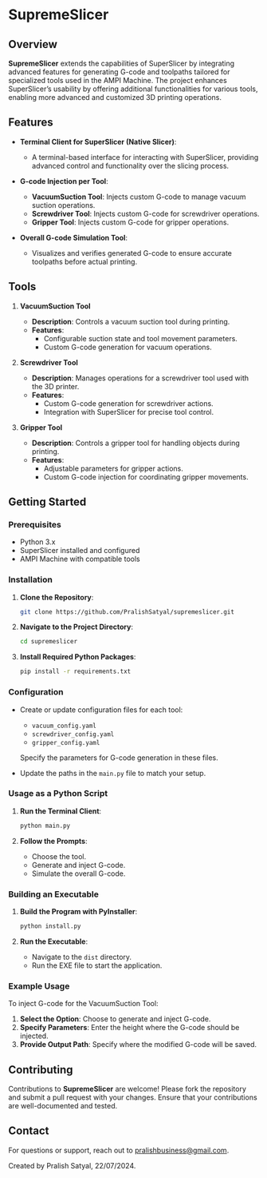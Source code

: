 # SupremeSlicer

## Overview

**SupremeSlicer** extends the capabilities of SuperSlicer by integrating advanced features for generating G-code and toolpaths tailored for specialized tools used in the AMPI Machine. The project enhances SuperSlicer’s usability by offering additional functionalities for various tools, enabling more advanced and customized 3D printing operations.

## Features

- **Terminal Client for SuperSlicer (Native Slicer)**:
  - A terminal-based interface for interacting with SuperSlicer, providing advanced control and functionality over the slicing process.

- **G-code Injection per Tool**:
  - **VacuumSuction Tool**: Injects custom G-code to manage vacuum suction operations.
  - **Screwdriver Tool**: Injects custom G-code for screwdriver operations.
  - **Gripper Tool**: Injects custom G-code for gripper operations.

- **Overall G-code Simulation Tool**:
  - Visualizes and verifies generated G-code to ensure accurate toolpaths before actual printing.

## Tools

1. **VacuumSuction Tool**
   - **Description**: Controls a vacuum suction tool during printing.
   - **Features**:
     - Configurable suction state and tool movement parameters.
     - Custom G-code generation for vacuum operations.

2. **Screwdriver Tool**
   - **Description**: Manages operations for a screwdriver tool used with the 3D printer.
   - **Features**:
     - Custom G-code generation for screwdriver actions.
     - Integration with SuperSlicer for precise tool control.

3. **Gripper Tool**
   - **Description**: Controls a gripper tool for handling objects during printing.
   - **Features**:
     - Adjustable parameters for gripper actions.
     - Custom G-code injection for coordinating gripper movements.

## Getting Started

### Prerequisites

- Python 3.x
- SuperSlicer installed and configured
- AMPI Machine with compatible tools

### Installation

1. **Clone the Repository**:
    ```bash
    git clone https://github.com/PralishSatyal/supremeslicer.git
    ```

2. **Navigate to the Project Directory**:
    ```bash
    cd supremeslicer
    ```

3. **Install Required Python Packages**:
    ```bash
    pip install -r requirements.txt
    ```

### Configuration

- Create or update configuration files for each tool:
  - `vacuum_config.yaml`
  - `screwdriver_config.yaml`
  - `gripper_config.yaml`
  
  Specify the parameters for G-code generation in these files.

- Update the paths in the `main.py` file to match your setup.

### Usage as a Python Script

1. **Run the Terminal Client**:
    ```bash
    python main.py
    ```

2. **Follow the Prompts**:
   - Choose the tool.
   - Generate and inject G-code.
   - Simulate the overall G-code.

### Building an Executable

1. **Build the Program with PyInstaller**:
    ```bash
    python install.py
    ```
  
2. **Run the Executable**:
   - Navigate to the `dist` directory.
   - Run the EXE file to start the application.

### Example Usage

To inject G-code for the VacuumSuction Tool:

1. **Select the Option**: Choose to generate and inject G-code.
2. **Specify Parameters**: Enter the height where the G-code should be injected.
3. **Provide Output Path**: Specify where the modified G-code will be saved.

## Contributing

Contributions to **SupremeSlicer** are welcome! Please fork the repository and submit a pull request with your changes. Ensure that your contributions are well-documented and tested.

## Contact

For questions or support, reach out to [pralishbusiness@gmail.com](mailto:pralishbusiness@gmail.com).

Created by Pralish Satyal, 22/07/2024.
